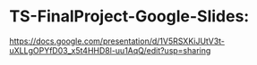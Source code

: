 # TS-FinalProject-Google-Slides: 
https://docs.google.com/presentation/d/1V5RSXKiJUtV3t-uXLLgOPYfD03_x5t4HHD8l-uu1AqQ/edit?usp=sharing
